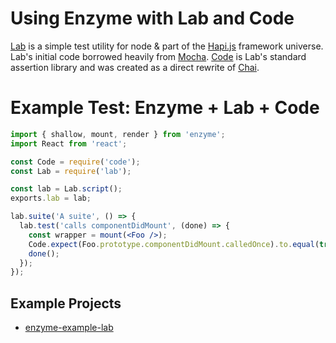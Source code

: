 # Using Enzyme with Lab and Code

[Lab](https://github.com/hapijs/lab) is a simple test utility for node & part of the [Hapi.js](https://github.com/hapijs/hapi) framework universe. Lab's initial code borrowed heavily from [Mocha](https://github.com/mochajs/mocha). [Code](https://github.com/hapijs/code) is Lab's standard assertion library and was created as a direct rewrite of [Chai](https://github.com/chaijs).


# Example Test: Enzyme + Lab + Code

```jsx
import { shallow, mount, render } from 'enzyme';
import React from 'react';

const Code = require('code');
const Lab = require('lab');

const lab = Lab.script();
exports.lab = lab;

lab.suite('A suite', () => {
  lab.test('calls componentDidMount', (done) => {
    const wrapper = mount(<Foo />);
    Code.expect(Foo.prototype.componentDidMount.calledOnce).to.equal(true);
    done();
  });
});
```


## Example Projects

- [enzyme-example-lab](https://github.com/gattermeier/enzyme-example-lab)
